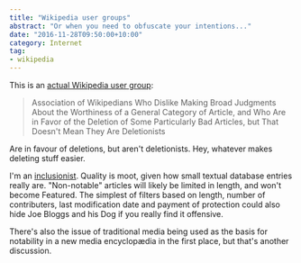 ```yaml
---
title: "Wikipedia user groups"
abstract: "Or when you need to obfuscate your intentions..."
date: "2016-11-28T09:50:00+10:00"
category: Internet
tag:
- wikipedia
---
```

This is an [actual Wikipedia user group]:

> Association of Wikipedians Who Dislike Making Broad Judgments About the Worthiness of a General Category of Article, and Who Are in Favor of the Deletion of Some Particularly Bad Articles, but That Doesn't Mean They Are Deletionists

Are in favour of deletions, but aren't deletionists. Hey, whatever makes deleting stuff easier.

I'm an [inclusionist]. Quality is moot, given how small textual database entries really are. "Non-notable" articles will likely be limited in length, and won't become Featured. The simplest of filters based on length, number of contributers, last modification date and payment of protection could also hide Joe Bloggs and his Dog if you really find it offensive.

There's also the issue of traditional media being used as the basis for notability in a new media encyclopædia in the first place, but that's another discussion.

[actual Wikipedia user group]: https://meta.wikimedia.org/wiki/Association_of_Wikipedians_Who_Dislike_Making_Broad_Judgments_About_the_Worthiness_of_a_General_Category_of_Article,_and_Who_Are_in_Favor_of_the_Deletion_of_Some_Particularly_Bad_Articles,_but_That_Doesn%27t_Mean_They_Are_Deletionists
[inclusionist]: https://meta.wikimedia.org/wiki/Association_of_Inclusionist_Wikipedians

